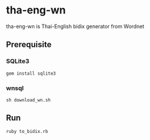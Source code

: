 tha-eng-wn
==========

tha-eng-wn is Thai-English bidix generator from Wordnet

## Prerequisite

### SQLite3

    gem install sqlite3

### wnsql

    sh download_wn.sh

## Run

    ruby to_bidix.rb
